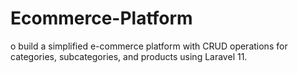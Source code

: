 # Ecommerce-Platform
o build a simplified e-commerce platform with CRUD operations for categories, subcategories, and products using Laravel 11.
